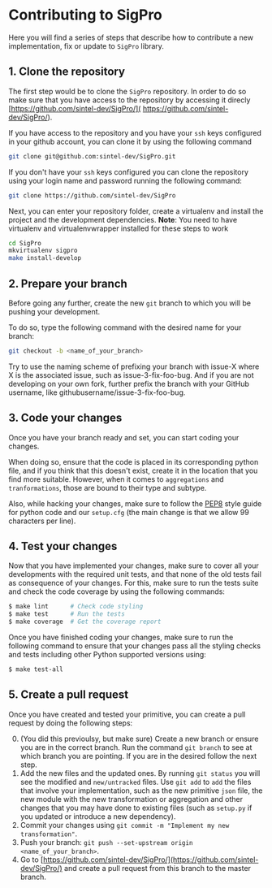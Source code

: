 # Contributing to SigPro

Here you will find a series of steps that describe how to contribute a new implementation, fix or
update to `SigPro` library.

## 1. Clone the repository

The first step would be to clone the `SigPro` repository. In order to do so
make sure that you have access to the repository by accessing it direcly
[https://github.com/sintel-dev/SigPro/](
https://github.com/sintel-dev/SigPro/).

If you have access to the repository and you have your `ssh` keys configured
in your github account, you can clone it by using the following command

```bash
git clone git@github.com:sintel-dev/SigPro.git
```

If you don't have your `ssh` keys configured you can clone the repository
using your login name and password running the following command:

```bash
git clone https://github.com/sintel-dev/SigPro
```

Next, you can enter your repository folder, create a virtualenv and install
the project and the development dependencies.
**Note**: You need to have virtualenv and virtualenvwrapper installed for
these steps to work

```bash
cd SigPro
mkvirtualenv sigpro
make install-develop
```

## 2. Prepare your branch

Before going any further, create the new `git` branch to which you will
be pushing your development.

To do so, type the following command with the desired name for your branch:

```bash
git checkout -b <name_of_your_branch>
```

Try to use the naming scheme of prefixing your branch with issue-X where X is
the associated issue, such as issue-3-fix-foo-bug. And if you are not
developing  on your own fork, further prefix the branch with your GitHub
username, like githubusername/issue-3-fix-foo-bug.

## 3. Code your changes

Once you have your branch ready and set, you can start coding your changes.

When doing so, ensure that the code is placed in its corresponding python
file, and if you think that this doesn't exist, create it in the location
that you find more suitable. However, when it comes to `aggregations` and
`tranformations`, those are bound to their type and subtype.

Also, while hacking your changes, make sure to follow the [PEP8](
https://www.python.org/dev/peps/pep-0008/) style guide for python code
and our `setup.cfg` (the main change is that we allow 99 characters per
line).


## 4. Test your changes

Now that you have implemented your changes, make sure to  cover all your
developments with the required unit tests, and that none of the old tests
fail as consequence of your changes. For this, make sure to run the tests
suite and check the code coverage by using the following commands:

```bash
$ make lint      # Check code styling
$ make test      # Run the tests
$ make coverage  # Get the coverage report
```

Once you have finished coding your changes, make sure to run the following
command to ensure that your changes pass all the styling checks and tests
including other Python supported versions using:

```bash
$ make test-all
```

## 5. Create a pull request

Once you have created and tested your primitive, you can create a pull
request by doing the following steps:

0. (You did this previoulsy, but make sure) Create a new branch or ensure you are in the correct branch. Run the command `git branch` to see at which branch you are pointing. If you are in the desired follow the next step.
1. Add the new files and the updated ones. By running `git status` you will see the modified and `new/untracked` files. Use `git add` to `add` the files that involve your implementation, such as the new primitive `json` file, the new module with the new transformation or aggregation and other changes that you may have done to existing files (such as `setup.py` if you updated or introduce a new dependency).
2. Commit your changes using `git commit -m "Implement my new transformation"`.
3. Push your branch: `git push --set-upstream origin <name_of_your_branch>`.
4. Go to [https://github.com/sintel-dev/SigPro/](https://github.com/sintel-dev/SigPro/) and create a pull request from this branch to the master branch.
